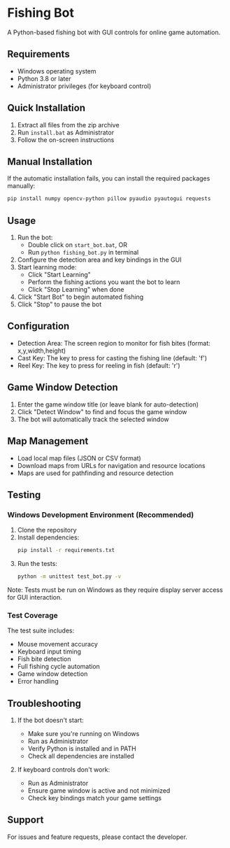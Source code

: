 # Fishing Bot

A Python-based fishing bot with GUI controls for online game automation.

## Requirements

- Windows operating system
- Python 3.8 or later
- Administrator privileges (for keyboard control)

## Quick Installation

1. Extract all files from the zip archive
2. Run `install.bat` as Administrator
3. Follow the on-screen instructions

## Manual Installation

If the automatic installation fails, you can install the required packages manually:

```bash
pip install numpy opencv-python pillow pyaudio pyautogui requests
```

## Usage

1. Run the bot:
   - Double click on `start_bot.bat`, OR
   - Run `python fishing_bot.py` in terminal
2. Configure the detection area and key bindings in the GUI
3. Start learning mode:
   - Click "Start Learning"
   - Perform the fishing actions you want the bot to learn
   - Click "Stop Learning" when done
4. Click "Start Bot" to begin automated fishing
5. Click "Stop" to pause the bot

## Configuration

- Detection Area: The screen region to monitor for fish bites (format: x,y,width,height)
- Cast Key: The key to press for casting the fishing line (default: 'f')
- Reel Key: The key to press for reeling in fish (default: 'r')

## Game Window Detection

1. Enter the game window title (or leave blank for auto-detection)
2. Click "Detect Window" to find and focus the game window
3. The bot will automatically track the selected window

## Map Management

- Load local map files (JSON or CSV format)
- Download maps from URLs for navigation and resource locations
- Maps are used for pathfinding and resource detection

## Testing

### Windows Development Environment (Recommended)

1. Clone the repository
2. Install dependencies:
   ```bash
   pip install -r requirements.txt
   ```
3. Run the tests:
   ```bash
   python -m unittest test_bot.py -v
   ```

Note: Tests must be run on Windows as they require display server access for GUI interaction.

### Test Coverage

The test suite includes:
- Mouse movement accuracy
- Keyboard input timing
- Fish bite detection
- Full fishing cycle automation
- Game window detection
- Error handling

## Troubleshooting

1. If the bot doesn't start:
   - Make sure you're running on Windows
   - Run as Administrator
   - Verify Python is installed and in PATH
   - Check all dependencies are installed

2. If keyboard controls don't work:
   - Run as Administrator
   - Ensure game window is active and not minimized
   - Check key bindings match your game settings

## Support

For issues and feature requests, please contact the developer.
